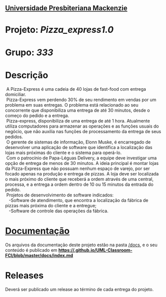 <h2><a href= "https://www.mackenzie.br">Universidade Presbiteriana Mackenzie</a></h2>


# Projeto: *Pizza_express1.0*

# Grupo: *333*

# Descrição

  &nbsp;A Pizza-Express é uma cadeia de 40 lojas de fast-food com entrega domiciliar.<br/>
	&nbsp;Pizza-Express vem perdendo 30% de seu rendimento em vendas por um problema em suas entregas. O problema está relacionado ao seu concorrente que disponibiliza uma entrega de até 30 minutos, desde o começo do pedido e a entrega.<br/>
	&nbsp;Pizza-express, disponibiliza de uma entrega de até 1 hora. Atualmente utiliza computadores para armazenar as operações e as funções usuais do negócio, que não auxilia nas funções de processamento da entrega de seus pedidos.<br/>
	&nbsp;O gerente de sistemas de informação, Elonn Muske, é encarregado de desenvolver uma aplicação de software que identifica a localização das lojas mais próximas do cliente e o sistema para operá-lo.<br/>
	&nbsp;Com o patrocínio de Papa-Léguas Delivery, a equipe deve investigar uma opção de entrega de menos de 30 minutos. A ideia principal é montar lojas da Pizza-Express que não possuam nenhum espaço de varejo, por ser focado apenas na produção e entrega de pizzas. A loja deve ser localizada o mais próximo do cliente que receberá a ordem através de uma central, processa, e a entrega a ordem dentro de 10 ou 15 minutos da entrada do pedido.<br/>
	&nbsp;Projetos de desenvolvimento de software indicados:<br/>
		&nbsp; &nbsp;-Software de atendimento, que encontra a localização da fábrica de pizzas mais próxima do cliente e a entregue;<br/>
		&nbsp; &nbsp;-Software de controle das operações da fábrica.<br/>


<h1><a href= "[https://www.mackenzie.br](https://github.com/RicardoALIkeda/UML-Classroom-FCI/blob/master/docs/index.md)">Documentação</a></h1>

Os arquivos da documentação deste projeto estão na pasta [/docs](/docs), e o seu conteúdo é publicado em **[https://<usuario>.github.io/UML-Classroom-FCI/blob/master/docs/index.md](https://github.com/RicardoALIkeda/UML-Classroom-FCI/blob/master/docs/index.md)**



# Releases

Deverá ser publicado um release ao término de cada entrega do projeto.
